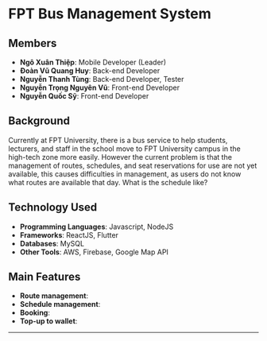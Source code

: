 # FPT Bus Management System

## Members
- **Ngô Xuân Thiệp**: Mobile Developer (Leader)
- **Đoàn Vũ Quang Huy**: Back-end Developer
- **Nguyễn Thanh Tùng**: Back-end Developer, Tester
- **Nguyễn Trọng Nguyên Vũ**: Front-end Developer
- **Nguyễn Quốc Sỹ**: Front-end Developer

## Background

Currently at FPT University, there is a bus service to help students, lecturers, and staff in the school move to FPT University campus in the high-tech zone more easily. However the current problem is that the management of routes, schedules, and seat reservations for use are not yet available, this causes difficulties in management, as users do not know what routes are available that day. What is the schedule like?

## Technology Used

- **Programming Languages**: Javascript, NodeJS
- **Frameworks**: ReactJS, Flutter
- **Databases**: MySQL
- **Other Tools**: AWS, Firebase, Google Map API

## Main Features

- **Route management**:
- **Schedule management**:
- **Booking**:
- **Top-up to wallet**:

---
